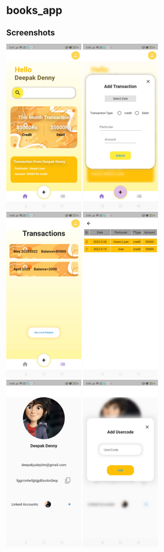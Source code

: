 # books_app

<h2>Screenshots</h2>

<p float ="left">
<img src="https://github.com/Macluster/Cashbook/blob/main/1.jpg" width="200">
<img src="https://github.com/Macluster/Cashbook/blob/main/2.jpg" width="200">

<img src="https://github.com/Macluster/Cashbook/blob/main/3.jpg" width="200">
<img src="https://github.com/Macluster/Cashbook/blob/main/4.jpg" width="200">
<img src="https://github.com/Macluster/Cashbook/blob/main/5.jpg" width="200">
<img src="https://github.com/Macluster/Cashbook/blob/main/6.jpg" width="200">
<p/>
